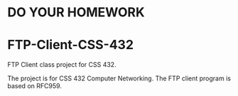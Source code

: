 # DO YOUR HOMEWORK



# FTP-Client-CSS-432
FTP Client class project for CSS 432.

The project is for CSS 432 Computer Networking.
The FTP client program is based on RFC959.
